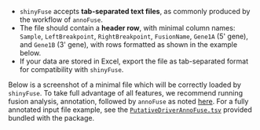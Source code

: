 - `shinyFuse` accepts **tab-separated text files**, as commonly produced by the workflow of `annoFuse`.
- The file should contain a **header row**, with minimal column names: `Sample`, `LeftBreakpoint`, `RightBreakpoint`, `FusionName`, `Gene1A` (5' gene), and `Gene1B` (3' gene), with rows formatted as shown in the example below.
- If your data are stored in Excel, export the file as tab-separated format for compatibility with `shinyFuse`.

Below is a screenshot of a minimal file which will be correctly loaded by `shinyFuse`.
To take full advantage of all features, we recommend running fusion analysis, annotation, followed by `annoFuse` as noted [here](https://github.com/d3b-center/annoFuse#install-package).
For a fully annotated input file example, see the [`PutativeDriverAnnoFuse.tsv`](https://github.com/d3b-center/annoFuseData/blob/master/inst/extdata/PutativeDriverAnnoFuse.tsv) provided bundled with the package.
